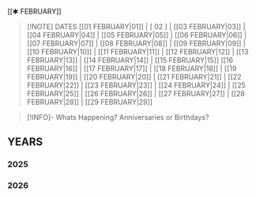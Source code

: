  [[✱ FEBRUARY]]
 
> [!NOTE] DATES
> [[01 FEBRUARY|01]] | [ 02 ] | [[03 FEBRUARY|03]] | [[04 FEBRUARY|04]] | [[05 FEBRUARY|05]] | [[06 FEBRUARY|06]] | [[07 FEBRUARY|07]] | [[08 FEBRUARY|08]] | [[09 FEBRUARY|09]] | [[10 FEBRUARY|10]] | [[11 FEBRUARY|11]] | [[12 FEBRUARY|12]] | [[13 FEBRUARY|13]] | [[14 FEBRUARY|14]] | [[15 FEBRUARY|15]]
> [[16 FEBRUARY|16]] | [[17 FEBRUARY|17]] | [[18 FEBRUARY|18]] | [[19 FEBRUARY|19]] | [[20 FEBRUARY|20]] | [[21 FEBRUARY|21]] | [[22 FEBRUARY|22]] | [[23 FEBRUARY|23]] | [[24 FEBRUARY|24]] | [[25 FEBRUARY|25]] | [[26 FEBRUARY|26]] | [[27 FEBRUARY|27]] | [[28 FEBRUARY|28]] | [[29 FEBRUARY|29]]

> [!INFO]- Whats Happening?
> Anniversaries or Birthdays? 
## YEARS
### 2025

### 2026